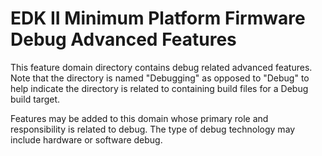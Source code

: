 # **EDK II Minimum Platform Firmware Debug Advanced Features**

This feature domain directory contains debug related advanced features. Note that the directory is named "Debugging"
as opposed to "Debug" to help indicate the directory is related to containing build files for a Debug build target.

Features may be added to this domain whose primary role and responsibility is related to debug. The type of debug
technology may include hardware or software debug.
